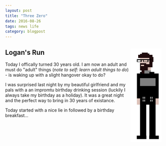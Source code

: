 ```yaml
---
layout: post
title: "Three Zero"
date: 2016-08-26
tags: news life
category: blogpost
---
```


## Logan's Run <img align="right" src="/blog/img/loganscott.png">

Today I offically turned 30 years old. I am now an adult and must do "adult" things (*note to self: learn adult things to do*) - is waking up with a slight hangover okay to do?

I was surprised last night by my beautiful girlfriend and my pals with a an impromtu birthday drinking session (luckily I always take my birthday as a holiday). It was a great night and the perfect way to bring in 30 years of existance.

Today started with a nice lie in followed by a birthday breakfast...
